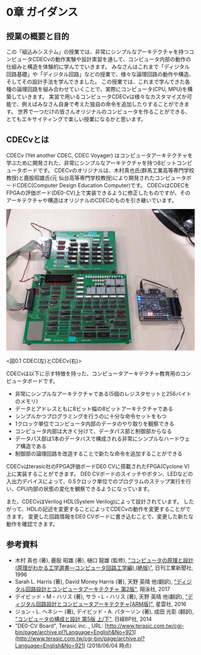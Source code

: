 # 0章 ガイダンス

## 授業の概要と目的

この「組込みシステム」の授業では、非常にシンプルなアーキテクチャを持つコンピュータCDECvの動作実験や設計実習を通して、コンピュータ内部の動作の仕組みと構造を体験的に学んででいきます。
みなさんはこれまで「ディジタル回路基礎」や「ディジタル回路」などの授業で、様々な論理回路の動作や構造、そしてその設計手法を学んできました。
この授業では、これまで学んできた各種の論理回路を組み合わせていくことで、実際にコンピュータ(CPU, MPU)を構築していきます。
実習で用いるコンピュータCDECvは様々なカスタマイズか可能で、例えばみなさん自身で考えた独自の命令を追加したりすることができます。
世界で一つだけの皆さんオリジナルのコンピュータを作ることができる、とてもエキサイティングで楽しい授業になるかと思います。

## CDECvとは

CDECv (Yet another CDEC, CDEC Voyager) はコンピュータアーキテクチャを学ぶために開発された、非常にシンプルなアーキテクチャを持つ8ビットコンピュータボードです。
CDECvのオリジナルは、木村真也氏(群馬工業高等専門学校教授)と鹿股昭雄氏(元 仙台高等専門学校教授)により開発されたコンピュータボードCDEC(Computer Design Education Computer)です。
CDECvはCDECをFPGAの評価ボード(DE0-CV)上で実装できるように修正したものですが、そのアーキテクチャや構造はオリジナルのCDECのものを引き継いでいます。

![CDECとCDECv](./assets/cdec.jpg "CDECとCDECv")

<図0.1 CDEC(左)とCDECv(右)>

CDECvは以下に示す特徴を持った、コンピュータアーキテクチャ教育用のコンピュータボードです。
- 非常にシンプルなアーキテクチャである(5個のレジスタセットと256バイトのメモリ)
- データとアドレスともに8ビット幅の8ビットアーキテクチャである
- シンプルかつプログラミングを行うのに十分な命令セットをもつ
- 1クロック単位でコンピュータ内部のデータのやり取りを観察できる
- コンピュータ内部は大きく分けて、データパス部と制御部からなる
- データパス部は1本のデータバスで構成される非常にシンプルなハードウェア構造である
- 制御部の論理回路を改造することで新たな命令を追加することができる

CDECvはterasic社のFPGA評価ボードDE0 CVに搭載されたFPGA(Cyclone V)上に実装することができます。
DE0 CVボードのスイッチやボタン、LEDなどの入出力デバイスによって、0.5クロック単位でのプログラムのステップ実行を行い、CPU内部の状態の変化を観察できるようになっています。

また、CDECvはVerilog HDL(System Verilog)によって設計されています。
したがって、HDLの記述を変更することによってCDECvの動作を変更することができます。
変更した回路情報をDE0 CVボードに書き込むことで、変更した新たな動作を確認できます。

## 参考資料

- 木村 真也 (著), 鹿股 昭雄 (著), 樋口 龍雄 (監修), ["コンピュータの原理と設計 (原理がわかる工学選書―コンピュータ回路工学編) (絶版)"](https://www.amazon.co.jp/dp/4526039187), 日刊工業新聞社, 1996
- Sarah L. Harris (著), David Money Harris (著), 天野 英晴 他(翻訳), ["ディジタル回路設計とコンピュータアーキテクチャ 第2版"](https://www.amazon.co.jp/dp/4798147524/), 翔泳社, 2017
- デイビッド・M・ハリス (著), サラ・L・ハリス (著), 天野 英晴 他(翻訳), ["ディジタル回路設計とコンピュータアーキテクチャ[ARM版]"](https://www.amazon.co.jp/dp/4434218484/), 星雲社, 2016
- ジョン・L. ヘネシー (著), デイビッド・A. パターソン (著), 成田 光彰 (翻訳), ["コンピュータの構成と設計 第5版 上/下"](https://www.amazon.co.jp/dp/4822298426), 日経BP社, 2014
- "DE0-CV Board", Terasic inc. , URL: [http://www.terasic.com.tw/cgi-bin/page/archive.pl?Language=English&No=921](http://www.terasic.com.tw/cgi-bin/page/archive.pl?Language=English&No=921) (2018/06/04 時点)
